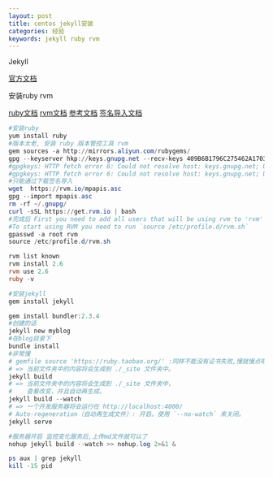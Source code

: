 ```yaml
---
layout: post
title: centos jekyll安装
categories: 经验
keywords: jekyll ruby rvm
---
```


Jekyll

[官方文档](http://jekyllcn.com/docs/installation/)

安装ruby rvm

[ruby文档](http://www.ruby-lang.org/en/downloads/)   [rvm文档](http://rvm.io/)   [参考文档](https://www.cnblogs.com/wxzhe/p/10751449.html)   [签名导入文档](https://stackoverflow.com/questions/29218225/key-issue-with-installing-rvm-ruby-version-manager)

```powershell
#安装ruby
yum install ruby
#版本太老, 安装 ruby 版本管控工具 rvm
gem sources -a http://mirrors.aliyun.com/rubygems/
gpg --keyserver hkp://keys.gnupg.net --recv-keys 409B6B1796C275462A1703113804BB82D39DC0E3 7D2BAF1CF37B13E2069D6956105BD0E739499BDB
#gpgkeys: HTTP fetch error 6: Could not resolve host: keys.gnupg.net; Unknown error
#gpgkeys: HTTP fetch error 6: Could not resolve host: keys.gnupg.net; Unknown error
#只能通过下载签名导入
wget  https://rvm.io/mpapis.asc
gpg --import mpapis.asc
rm -rf ~/.gnupg/
curl -sSL https://get.rvm.io | bash 
#完成后 First you need to add all users that will be using rvm to 'rvm' group,
#To start using RVM you need to run `source /etc/profile.d/rvm.sh`
gpasswd -a root rvm
source /etc/profile.d/rvm.sh

rvm list known
rvm install 2.6
rvm use 2.6
ruby -v
```

```powershell
#安装jekyll
gem install jekyll

gem install bundler:2.3.4
#创建的话
jekyll new myblog
#在blog目录下
bundle install
#非常慢
# gemfile source 'https://ruby.taobao.org/' :同样不能没有证书失败,慢就慢点吧
# => 当前文件夹中的内容将会生成到 ./_site 文件夹中。
jekyll build
# => 当前文件夹中的内容将会生成到 ./_site 文件夹中，
#    查看改变，并且自动再生成。
jekyll build --watch
# => 一个开发服务器将会运行在 http://localhost:4000/
# Auto-regeneration（自动再生成文件）: 开启。使用 `--no-watch` 来关闭。
jekyll serve

#服务器开启 监控变化服务后,上传md文件就可以了
nohup jekyll build --watch >> nohup.log 2>&1 &

ps aux | grep jekyll
kill -15 pid
```
